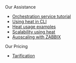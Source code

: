 Our Assistance                                                                      
*   [Orchestration service tutorial](https://support.cloudwatt.com/debuter/heat-index.html)
*   [Using heat in CLI](https://support.cloudwatt.com/debuter/cli-heat-1-utiliser.htm)                
*   [Heat usage examples](https://dev.cloudwatt.com/fr/blog/exemples-d-utilisation-des-nouvelles-commandes-de-heat-kilo.html)                
*   [Scalability using heat](https://dev.cloudwatt.com/fr/blog/passez-votre-infrastructure-openstack-a-l-echelle-avec-heat.html)                
*   [Auoscaling with ZABBIX](https://dev.cloudwatt.com/fr/blog/5-minutes-stacks-episode-trente-sept-blueprint-3tier-autoscale.html)                

Our Pricing                                                                                                                      
*   [Tarification](https://www.cloudwatt.com/fr/produits/tarifs.html)
